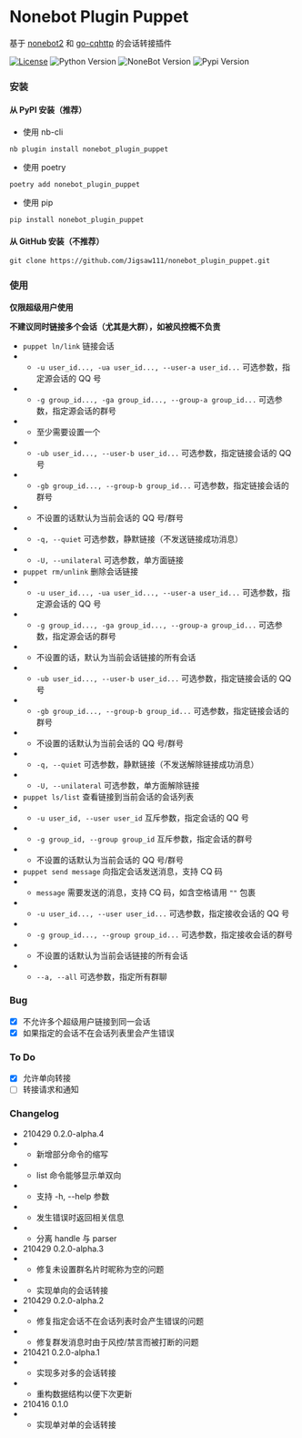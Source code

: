 # Nonebot Plugin Puppet

基于 [nonebot2](https://github.com/nonebot/nonebot2) 和 [go-cqhttp](https://github.com/Mrs4s/go-cqhttp) 的会话转接插件

[![License](https://img.shields.io/github/license/Jigsaw111/nonebot_plugin_puppet)](LICENSE)
![Python Version](https://img.shields.io/badge/python-3.7.3+-blue.svg)
![NoneBot Version](https://img.shields.io/badge/nonebot-2.0.0a11+-red.svg)
![Pypi Version](https://img.shields.io/pypi/v/nonebot-plugin-puppet.svg)

### 安装

#### 从 PyPI 安装（推荐）

- 使用 nb-cli  

```
nb plugin install nonebot_plugin_puppet
```

- 使用 poetry

```
poetry add nonebot_plugin_puppet
```

- 使用 pip

```
pip install nonebot_plugin_puppet
```

#### 从 GitHub 安装（不推荐）

```
git clone https://github.com/Jigsaw111/nonebot_plugin_puppet.git
```

### 使用

**仅限超级用户使用**

**不建议同时链接多个会话（尤其是大群），如被风控概不负责**

- `puppet ln/link` 链接会话
- - `-u user_id..., -ua user_id..., --user-a user_id...` 可选参数，指定源会话的 QQ 号
- - `-g group_id..., -ga group_id..., --group-a group_id...` 可选参数，指定源会话的群号
- - 至少需要设置一个
- - `-ub user_id..., --user-b user_id...` 可选参数，指定链接会话的 QQ 号
- - `-gb group_id..., --group-b group_id...` 可选参数，指定链接会话的群号
- - 不设置的话默认为当前会话的 QQ 号/群号
- - `-q, --quiet` 可选参数，静默链接（不发送链接成功消息）
- - `-U, --unilateral` 可选参数，单方面链接
- `puppet rm/unlink` 删除会话链接
- - `-u user_id..., -ua user_id..., --user-a user_id...` 可选参数，指定源会话的 QQ 号
- - `-g group_id..., -ga group_id..., --group-a group_id...` 可选参数，指定源会话的群号
- - 不设置的话，默认为当前会话链接的所有会话
- - `-ub user_id..., --user-b user_id...` 可选参数，指定链接会话的 QQ 号
- - `-gb group_id..., --group-b group_id...` 可选参数，指定链接会话的群号
- - 不设置的话默认为当前会话的 QQ 号/群号
- - `-q, --quiet` 可选参数，静默链接（不发送解除链接成功消息）
- - `-U, --unilateral` 可选参数，单方面解除链接
- `puppet ls/list` 查看链接到当前会话的会话列表
- - `-u user_id, --user user_id` 互斥参数，指定会话的 QQ 号
- - `-g group_id, --group group_id` 互斥参数，指定会话的群号
- - 不设置的话默认为当前会话的 QQ 号/群号
- `puppet send message` 向指定会话发送消息，支持 CQ 码
- - `message` 需要发送的消息，支持 CQ 码，如含空格请用 `""` 包裹
- - `-u user_id..., --user user_id...` 可选参数，指定接收会话的 QQ 号
- - `-g group_id..., --group group_id...` 可选参数，指定接收会话的群号
- - 不设置的话默认为当前会话链接的所有会话
- - `--a, --all` 可选参数，指定所有群聊

### Bug

- [x] 不允许多个超级用户链接到同一会话
- [x] 如果指定的会话不在会话列表里会产生错误

### To Do

- [x] 允许单向转接
- [ ] 转接请求和通知

### Changelog

- 210429 0.2.0-alpha.4
- - 新增部分命令的缩写
- - list 命令能够显示单双向
- - 支持 -h, --help 参数
- - 发生错误时返回相关信息
- - 分离 handle 与 parser
- 210429 0.2.0-alpha.3
- - 修复未设置群名片时昵称为空的问题
- - 实现单向的会话转接
- 210429 0.2.0-alpha.2
- - 修复指定会话不在会话列表时会产生错误的问题
- - 修复群发消息时由于风控/禁言而被打断的问题
- 210421 0.2.0-alpha.1
- - 实现多对多的会话转接
- - 重构数据结构以便下次更新
- 210416 0.1.0
- - 实现单对单的会话转接

</details>
